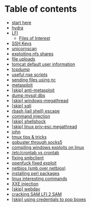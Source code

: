 # Table of contents

* [start here](README.md)
* [hydra](hydra.md)
* [LFI](lfi/README.md)
  * [Files of Interest](lfi/files-of-interest.md)
* [SSH Keys](ssh-keys.md)
* [unicornscan](unicornscan.md)
* [exploiting nfs shares](exploiting-nfs-shares.md)
* [file uploads](file-uploads.md)
* [tomcat default user information](tomcat-default-user-information.md)
* [tcpdump](tcpdump.md)
* [useful nse scripts](useful-nse-scripts.md)
* [sending files using nc](sending-files-using-nc.md)
* [metasploit](metasploit.md)
* [\[skip\] anti-metasploit](skip-anti-metasploit.md)
* [dump mysql dbs](dump-mysql-dbs.md)
* [\[skip\] windows-megathread](skip-windows-megathread.md)
* [\[skip\] sqli](skip-sqli.md)
* [rbash \(jail shell\) escape](rbash-jail-shell-escape.md)
* [command injection](command-injection.md)
* [\[skip\] shellshock](skip-shellshock.md)
* [\[skip\] linux priv-esc megathread](skip-linux-priv-esc-megathread.md)
* [john](john.md)
* [tmux tips & tricks](tmux-tips-and-tricks.md)
* [gobuster through socks5](gobuster-through-socks5.md)
* [compiling windows exploits on linux](compiling-windows-exploits-on-linux.md)
* [/etc/crontab vs crontab](etc-crontab-vs-crontab.md)
* [fixing smbclient](fixing-smbclient.md)
* [openfuck fixed exploit](openfuck-fixed-exploit.md)
* [netbios \(smb over netbios\)](netbios-smb-over-netbios.md)
* [installing perl packages](installing-perl-packages.md)
* [linux interesting commands](linux-interesting-commands.md)
* [XXE injection](xxe-injection.md)
* [\[skip\] webdav](skip-webdav.md)
* [cracking SAM LFI 2 SAM](cracking-sam-lfi-2-sam.md)
* [\[skip\] using credentials to pop boxes](skip-using-credentials-to-pop-boxes.md)

